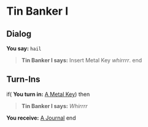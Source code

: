 # Tin Banker I

## Dialog

**You say:** `hail`



>**Tin Banker I says:** Insert Metal Key *whirrrr*.
end

## Turn-Ins



if( **You turn in:** [A Metal Key](/item/12849)) then


>**Tin Banker I says:** *Whirrrr*


 **You receive:**  [A Journal](/item/18065) 
end





